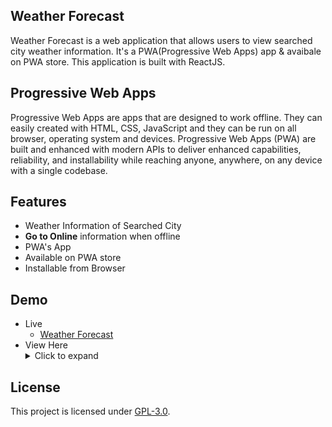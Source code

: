 ## Weather Forecast

Weather Forecast is a web application that allows users to view searched city weather information. It's a PWA(Progressive Web Apps) app & avaibale on PWA store. This application is built with ReactJS.

## Progressive Web Apps

Progressive Web Apps are apps that are designed to work offline. They can easily created with HTML, CSS, JavaScript and they can be run on all browser, operating system and devices. Progressive Web Apps (PWA) are built and enhanced with modern APIs to deliver enhanced capabilities, reliability, and installability while reaching anyone, anywhere, on any device with a single codebase.

## Features

- Weather Information of Searched City
- **Go to Online** information when offline
- PWA's App
- Available on PWA store
- Installable from Browser

## Demo

- Live
  - [Weather Forecast](https://weatherforecastpwa.netlify.app)
- View Here
    <details>
        <summary>Click to expand</summary>
            <img src="https://i.ibb.co/g7yTTqZ/Weather-Forecast01.png" alt="Weather-Forecast01" border="0">
            <img src="https://i.ibb.co/G7J8Brn/Weather-Forecast02.png" alt="Weather-Forecast02" border="0">
            <img src="https://i.ibb.co/VNbM79J/Weather-Forecast03.png" alt="Weather-Forecast03" border="0">
    </details>

## License

This project is licensed under [GPL-3.0](https://github.com/mrhrifat/weather-forecast/blob/master/LICENSE.md).
